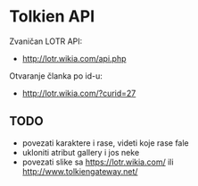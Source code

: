 # Tolkien API

Zvaničan LOTR API:
- http://lotr.wikia.com/api.php

Otvaranje članka po id-u:
- http://lotr.wikia.com/?curid=27

## TODO

- povezati karaktere i rase, videti koje rase fale
- ukloniti atribut gallery i jos neke
- povezati slike sa https://lotr.wikia.com/ ili http://www.tolkiengateway.net/

